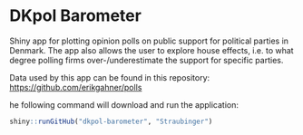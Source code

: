 # DKpol Barometer

Shiny app for plotting opinion polls on public support for political parties in Denmark. The app also allows the user to explore house effects, i.e. to what degree polling firms over-/underestimate the support for specific parties.

Data used by this app can be found in this repository: https://github.com/erikgahner/polls

he following command will download and run the application:

``` R
shiny::runGitHub("dkpol-barometer", "Straubinger")
```
